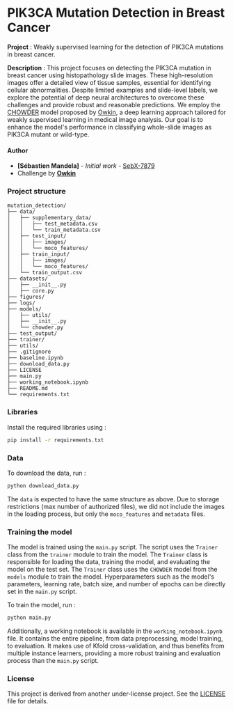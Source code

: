 # PIK3CA Mutation Detection in Breast Cancer
**Project** : Weakly supervised learning for the detection of PIK3CA mutations in breast cancer.

**Description** : This project focuses on detecting the PIK3CA mutation in breast cancer using histopathology slide images. These high-resolution images offer a detailed view of tissue samples, essential for identifying cellular abnormalities. Despite limited examples and slide-level labels, we explore the potential of deep neural architectures to overcome these challenges and provide robust and reasonable predictions.
We employ the [CHOWDER](https://arxiv.org/pdf/1802.02212.pdf) model proposed by [Owkin](https://www.owkin.com/), a deep learning approach tailored for weakly supervised learning in medical image analysis. Our goal is to enhance the model's performance in classifying whole-slide images as PIK3CA mutant or wild-type.


#### Author 
- **[Sébastien Mandela]** - *Initial work* - [SebX-7879](https://github.com/SebX-7879)
- Challenge by [**Owkin**](https://www.owkin.com/)

### Project structure

```
mutation_detection/
├── data/
│   ├── supplementary_data/
│   │   ├── test_metadata.csv
│   │   └── train_metadata.csv
│   ├── test_input/
│   │   ├── images/
│   │   └── moco_features/
│   ├── train_input/
│   │   ├── images/
│   │   └── moco_features/
│   └── train_output.csv
├── datasets/
│   ├── __init__.py
│   ├── core.py
├── figures/
├── logs/
├── models/
│   ├── utils/
│   ├── __init__.py
│   └── chowder.py
├── test_output/
├── trainer/
├── utils/
├── .gitignore
├── baseline.ipynb
├── download_data.py
├── LICENSE
├── main.py
├── working_notebook.ipynb
├── README.md
└── requirements.txt
```

### Libraries
Install the required libraries using :
```bash
pip install -r requirements.txt
```

### Data
To download the data, run :
```bash
python download_data.py
```
The `data` is expected to have the same structure as above. Due to storage restrictions (max number of authorized files), we did not include the images in the loading process, but only the `moco_features` and `metadata` files. 


### Training the model 

The model is trained using the `main.py` script. The script uses the `Trainer` class from the `trainer` module to train the model. The `Trainer` class is responsible for loading the data, training the model, and evaluating the model on the test set. The `Trainer` class uses the `CHOWDER` model from the `models` module to train the model. Hyperparameters such as the model's parameters, learning rate, batch size, and number of epochs can be directly set in the `main.py` script.

To train the model, run :
```bash 
python main.py
```

Additionally, a working notebook is available in the `working_notebook.ipynb` file. It contains the entire pipeline, from data preprocessing, model training, to evaluation. It makes use of Kfold cross-validation, and thus benefits from multiple instance learners, providing a more robust training and evaluation process than the `main.py` script.

### License
This project is derived from another under-license project.
See the [LICENSE](.\LICENSE.txt) file for details.
